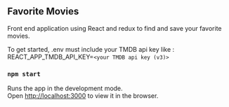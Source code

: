 ## Favorite Movies

Front end application using React and redux to find and save your favorite movies.

To get started, .env must include your TMDB api key like :
REACT_APP_TMDB_API_KEY=`<your TMDB api key (v3)>`

### `npm start`

Runs the app in the development mode.<br>
Open [http://localhost:3000](http://localhost:3000) to view it in the browser.
